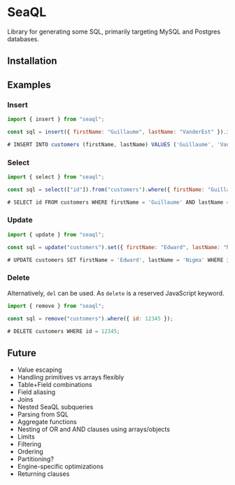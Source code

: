 # SeaQL

Library for generating some SQL, primarily targeting MySQL and Postgres databases.

## Installation

## Examples

### Insert

```js
import { insert } from "seaql";

const sql = insert({ firstName: "Guillaume", lastName: "VanderEst" }).into("customers").stringify();

# INSERT INTO customers (firstName, lastName) VALUES ('Guillaume', 'VanderEst');
```

### Select

```js
import { select } from "seaql";

const sql = select(["id"]).from("customers").where({ firstName: "Guillaume", lastName: "VanderEst" });

# SELECT id FROM customers WHERE firstName = 'Guillaume' AND lastName = 'VanderEst';
```

### Update

```js
import { update } from "seaql";

const sql = update("customers").set({ firstName: "Edward", lastName: "Nigma" }).where({ id: 12345 });

# UPDATE customers SET firstName = 'Edward', lastName = 'Nigma' WHERE id = 12345;
```

### Delete

Alternatively, `del` can be used.  As `delete` is a reserved JavaScript keyword.

```js
import { remove } from "seaql";

const sql = remove("customers").where({ id: 12345 });

# DELETE customers WHERE id = 12345;
```


## Future
* Value escaping
* Handling primitives vs arrays flexibly
* Table+Field combinations
* Field aliasing
* Joins
* Nested SeaQL subqueries
* Parsing from SQL
* Aggregate functions
* Nesting of OR and AND clauses using arrays/objects
* Limits
* Filtering
* Ordering
* Partitioning?
* Engine-specific optimizations
* Returning clauses

